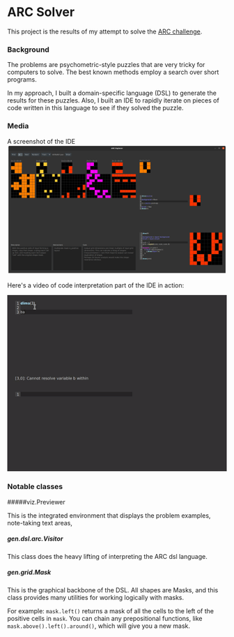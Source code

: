 ARC Solver
===

This project is the results of my attempt to solve the [ARC challenge](https://www.kaggle.com/c/abstraction-and-reasoning-challenge).

### Background

The problems are psychometric-style puzzles that are very tricky for computers to solve. 
The best known methods employ a search over short programs. 

In my approach, I built a domain-specific language (DSL) to generate the results for these puzzles.
Also, I built an IDE to rapidly iterate on pieces of code written in this language to see if they solved the puzzle. 

### Media

A screenshot of the IDE
![](media/screenshot.png)

Here's a video of code interpretation part of the  IDE in action:

![](media/output3.gif)
 
### Notable classes

#####viz.Previewer

This is the integrated environment that displays the problem examples, note-taking text areas,  


##### gen.dsl.arc.Visitor

This class does the heavy lifting of interpreting the ARC dsl language. 

##### gen.grid.Mask

This is the graphical backbone of the DSL. All shapes are Masks, and this class provides many utilities for 
working logically with masks.

For example: `mask.left()` returns a mask of all the cells to the left of the positive cells in `mask`. 
You can chain any prepositional functions, like `mask.above().left().around()`, which will give you a new mask.
  